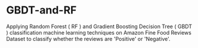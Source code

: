 # GBDT-and-RF
Applying Random Forest ( RF ) and Gradient Boosting Decision Tree ( GBDT ) classification machine learning techniques on Amazon Fine Food Reviews Dataset to classify whether the reviews are 'Positive' or 'Negative'.
